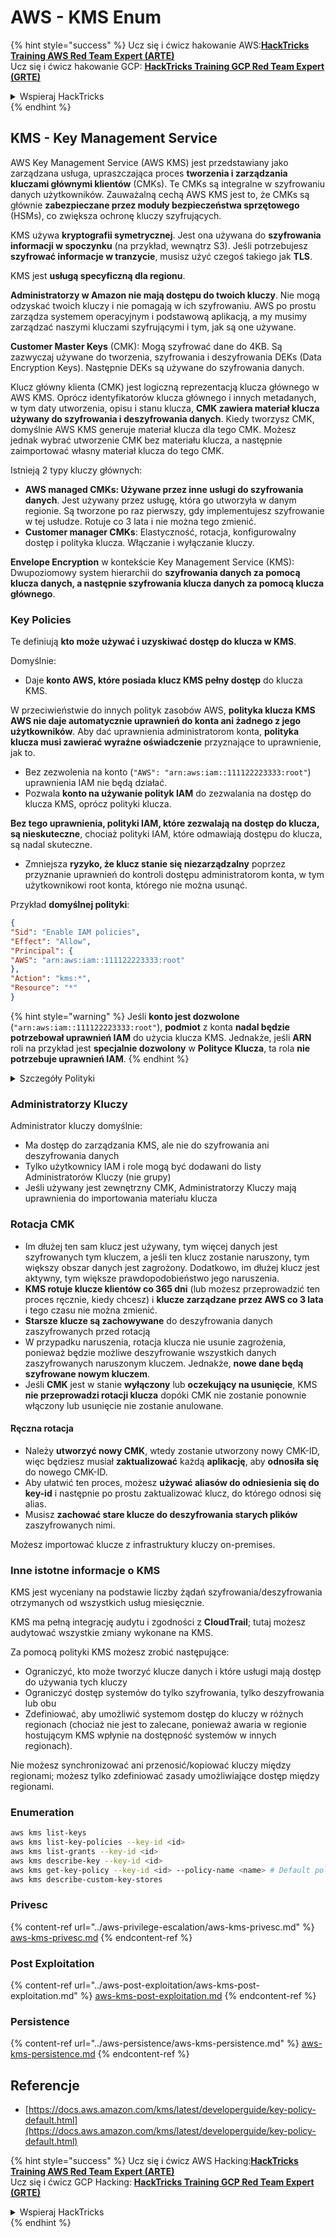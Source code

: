 # AWS - KMS Enum

{% hint style="success" %}
Ucz się i ćwicz hakowanie AWS:<img src="/.gitbook/assets/image.png" alt="" data-size="line">[**HackTricks Training AWS Red Team Expert (ARTE)**](https://training.hacktricks.xyz/courses/arte)<img src="/.gitbook/assets/image.png" alt="" data-size="line">\
Ucz się i ćwicz hakowanie GCP: <img src="/.gitbook/assets/image (2).png" alt="" data-size="line">[**HackTricks Training GCP Red Team Expert (GRTE)**<img src="/.gitbook/assets/image (2).png" alt="" data-size="line">](https://training.hacktricks.xyz/courses/grte)

<details>

<summary>Wspieraj HackTricks</summary>

* Sprawdź [**plany subskrypcji**](https://github.com/sponsors/carlospolop)!
* **Dołącz do** 💬 [**grupy Discord**](https://discord.gg/hRep4RUj7f) lub [**grupy telegram**](https://t.me/peass) lub **śledź** nas na **Twitterze** 🐦 [**@hacktricks\_live**](https://twitter.com/hacktricks\_live)**.**
* **Dziel się trikami hakerskimi, przesyłając PR-y do** [**HackTricks**](https://github.com/carlospolop/hacktricks) i [**HackTricks Cloud**](https://github.com/carlospolop/hacktricks-cloud) na GitHubie.

</details>
{% endhint %}

## KMS - Key Management Service

AWS Key Management Service (AWS KMS) jest przedstawiany jako zarządzana usługa, upraszczająca proces **tworzenia i zarządzania kluczami głównymi klientów** (CMKs). Te CMKs są integralne w szyfrowaniu danych użytkowników. Zauważalną cechą AWS KMS jest to, że CMKs są głównie **zabezpieczane przez moduły bezpieczeństwa sprzętowego** (HSMs), co zwiększa ochronę kluczy szyfrujących.

KMS używa **kryptografii symetrycznej**. Jest ona używana do **szyfrowania informacji w spoczynku** (na przykład, wewnątrz S3). Jeśli potrzebujesz **szyfrować informacje w tranzycie**, musisz użyć czegoś takiego jak **TLS**.

KMS jest **usługą specyficzną dla regionu**.

**Administratorzy w Amazon nie mają dostępu do twoich kluczy**. Nie mogą odzyskać twoich kluczy i nie pomagają w ich szyfrowaniu. AWS po prostu zarządza systemem operacyjnym i podstawową aplikacją, a my musimy zarządzać naszymi kluczami szyfrującymi i tym, jak są one używane.

**Customer Master Keys** (CMK): Mogą szyfrować dane do 4KB. Są zazwyczaj używane do tworzenia, szyfrowania i deszyfrowania DEKs (Data Encryption Keys). Następnie DEKs są używane do szyfrowania danych.

Klucz główny klienta (CMK) jest logiczną reprezentacją klucza głównego w AWS KMS. Oprócz identyfikatorów klucza głównego i innych metadanych, w tym daty utworzenia, opisu i stanu klucza, **CMK zawiera materiał klucza używany do szyfrowania i deszyfrowania danych**. Kiedy tworzysz CMK, domyślnie AWS KMS generuje materiał klucza dla tego CMK. Możesz jednak wybrać utworzenie CMK bez materiału klucza, a następnie zaimportować własny materiał klucza do tego CMK.

Istnieją 2 typy kluczy głównych:

* **AWS managed CMKs: Używane przez inne usługi do szyfrowania danych**. Jest używany przez usługę, która go utworzyła w danym regionie. Są tworzone po raz pierwszy, gdy implementujesz szyfrowanie w tej usłudze. Rotuje co 3 lata i nie można tego zmienić.
* **Customer manager CMKs**: Elastyczność, rotacja, konfigurowalny dostęp i polityka klucza. Włączanie i wyłączanie kluczy.

**Envelope Encryption** w kontekście Key Management Service (KMS): Dwupoziomowy system hierarchii do **szyfrowania danych za pomocą klucza danych, a następnie szyfrowania klucza danych za pomocą klucza głównego**.

### Key Policies

Te definiują **kto może używać i uzyskiwać dostęp do klucza w KMS**.

Domyślnie:

* Daje **konto AWS, które posiada klucz KMS pełny dostęp** do klucza KMS.

W przeciwieństwie do innych polityk zasobów AWS, **polityka klucza KMS AWS nie daje automatycznie uprawnień do konta ani żadnego z jego użytkowników**. Aby dać uprawnienia administratorom konta, **polityka klucza musi zawierać wyraźne oświadczenie** przyznające to uprawnienie, jak to.

* Bez zezwolenia na konto (`"AWS": "arn:aws:iam::111122223333:root"`) uprawnienia IAM nie będą działać.
* Pozwala **konto na używanie polityk IAM** do zezwalania na dostęp do klucza KMS, oprócz polityki klucza.

**Bez tego uprawnienia, polityki IAM, które zezwalają na dostęp do klucza, są nieskuteczne**, chociaż polityki IAM, które odmawiają dostępu do klucza, są nadal skuteczne.
* Zmniejsza **ryzyko, że klucz stanie się niezarządzalny** poprzez przyznanie uprawnień do kontroli dostępu administratorom konta, w tym użytkownikowi root konta, którego nie można usunąć.

Przykład **domyślnej polityki**:
```json
{
"Sid": "Enable IAM policies",
"Effect": "Allow",
"Principal": {
"AWS": "arn:aws:iam::111122223333:root"
},
"Action": "kms:*",
"Resource": "*"
}
```
{% hint style="warning" %}
Jeśli **konto jest dozwolone** (`"arn:aws:iam::111122223333:root"`), **podmiot** z konta **nadal będzie potrzebował uprawnień IAM** do użycia klucza KMS. Jednakże, jeśli **ARN** roli na przykład jest **specjalnie dozwolony** w **Polityce Klucza**, ta rola **nie potrzebuje uprawnień IAM**.
{% endhint %}

<details>

<summary>Szczegóły Polityki</summary>

Właściwości polityki:

* Dokument oparty na JSON
* Resource --> Dotknięte zasoby (może być "\*")
* Action --> kms:Encrypt, kms:Decrypt, kms:CreateGrant ... (uprawnienia)
* Effect --> Allow/Deny
* Principal --> dotknięty arn
* Warunki (opcjonalne) --> Warunek nadania uprawnień

Grants:

* Pozwalają delegować swoje uprawnienia innemu podmiotowi AWS w ramach swojego konta AWS. Musisz je utworzyć za pomocą API AWS KMS. Można wskazać identyfikator CMK, podmiot grantu i wymagany poziom operacji (Decrypt, Encrypt, GenerateDataKey...)
* Po utworzeniu grantu wydawane są GrantToken i GrantID

**Dostęp**:

* Poprzez **politykę klucza** -- Jeśli istnieje, ma **pierwszeństwo** przed polityką IAM
* Poprzez **politykę IAM**
* Poprzez **grants**

</details>

### Administratorzy Kluczy

Administrator kluczy domyślnie:

* Ma dostęp do zarządzania KMS, ale nie do szyfrowania ani deszyfrowania danych
* Tylko użytkownicy IAM i role mogą być dodawani do listy Administratorów Kluczy (nie grupy)
* Jeśli używany jest zewnętrzny CMK, Administratorzy Kluczy mają uprawnienia do importowania materiału klucza

### Rotacja CMK

* Im dłużej ten sam klucz jest używany, tym więcej danych jest szyfrowanych tym kluczem, a jeśli ten klucz zostanie naruszony, tym większy obszar danych jest zagrożony. Dodatkowo, im dłużej klucz jest aktywny, tym większe prawdopodobieństwo jego naruszenia.
* **KMS rotuje klucze klientów co 365 dni** (lub możesz przeprowadzić ten proces ręcznie, kiedy chcesz) i **klucze zarządzane przez AWS co 3 lata** i tego czasu nie można zmienić.
* **Starsze klucze są zachowywane** do deszyfrowania danych zaszyfrowanych przed rotacją
* W przypadku naruszenia, rotacja klucza nie usunie zagrożenia, ponieważ będzie możliwe deszyfrowanie wszystkich danych zaszyfrowanych naruszonym kluczem. Jednakże, **nowe dane będą szyfrowane nowym kluczem**.
* Jeśli **CMK** jest w stanie **wyłączony** lub **oczekujący na usunięcie**, KMS **nie przeprowadzi rotacji klucza** dopóki CMK nie zostanie ponownie włączony lub usunięcie nie zostanie anulowane.

#### Ręczna rotacja

* Należy **utworzyć nowy CMK**, wtedy zostanie utworzony nowy CMK-ID, więc będziesz musiał **zaktualizować** każdą **aplikację**, aby **odnosiła się** do nowego CMK-ID.
* Aby ułatwić ten proces, możesz **używać aliasów do odniesienia się do key-id** i następnie po prostu zaktualizować klucz, do którego odnosi się alias.
* Musisz **zachować stare klucze do deszyfrowania starych plików** zaszyfrowanych nimi.

Możesz importować klucze z infrastruktury kluczy on-premises.

### Inne istotne informacje o KMS

KMS jest wyceniany na podstawie liczby żądań szyfrowania/deszyfrowania otrzymanych od wszystkich usług miesięcznie.

KMS ma pełną integrację audytu i zgodności z **CloudTrail**; tutaj możesz audytować wszystkie zmiany wykonane na KMS.

Za pomocą polityki KMS możesz zrobić następujące:

* Ograniczyć, kto może tworzyć klucze danych i które usługi mają dostęp do używania tych kluczy
* Ograniczyć dostęp systemów do tylko szyfrowania, tylko deszyfrowania lub obu
* Zdefiniować, aby umożliwić systemom dostęp do kluczy w różnych regionach (chociaż nie jest to zalecane, ponieważ awaria w regionie hostującym KMS wpłynie na dostępność systemów w innych regionach).

Nie możesz synchronizować ani przenosić/kopiować kluczy między regionami; możesz tylko zdefiniować zasady umożliwiające dostęp między regionami.

### Enumeration
```bash
aws kms list-keys
aws kms list-key-policies --key-id <id>
aws kms list-grants --key-id <id>
aws kms describe-key --key-id <id>
aws kms get-key-policy --key-id <id> --policy-name <name> # Default policy name is "default"
aws kms describe-custom-key-stores
```
### Privesc

{% content-ref url="../aws-privilege-escalation/aws-kms-privesc.md" %}
[aws-kms-privesc.md](../aws-privilege-escalation/aws-kms-privesc.md)
{% endcontent-ref %}

### Post Exploitation

{% content-ref url="../aws-post-exploitation/aws-kms-post-exploitation.md" %}
[aws-kms-post-exploitation.md](../aws-post-exploitation/aws-kms-post-exploitation.md)
{% endcontent-ref %}

### Persistence

{% content-ref url="../aws-persistence/aws-kms-persistence.md" %}
[aws-kms-persistence.md](../aws-persistence/aws-kms-persistence.md)
{% endcontent-ref %}

## Referencje

* [https://docs.aws.amazon.com/kms/latest/developerguide/key-policy-default.html](https://docs.aws.amazon.com/kms/latest/developerguide/key-policy-default.html)

{% hint style="success" %}
Ucz się i ćwicz AWS Hacking:<img src="/.gitbook/assets/image.png" alt="" data-size="line">[**HackTricks Training AWS Red Team Expert (ARTE)**](https://training.hacktricks.xyz/courses/arte)<img src="/.gitbook/assets/image.png" alt="" data-size="line">\
Ucz się i ćwicz GCP Hacking: <img src="/.gitbook/assets/image (2).png" alt="" data-size="line">[**HackTricks Training GCP Red Team Expert (GRTE)**<img src="/.gitbook/assets/image (2).png" alt="" data-size="line">](https://training.hacktricks.xyz/courses/grte)

<details>

<summary>Wspieraj HackTricks</summary>

* Sprawdź [**plany subskrypcji**](https://github.com/sponsors/carlospolop)!
* **Dołącz do** 💬 [**grupy Discord**](https://discord.gg/hRep4RUj7f) lub [**grupy telegram**](https://t.me/peass) albo **śledź** nas na **Twitterze** 🐦 [**@hacktricks\_live**](https://twitter.com/hacktricks\_live)**.**
* **Dziel się trikami hakerskimi, przesyłając PR-y do** [**HackTricks**](https://github.com/carlospolop/hacktricks) i [**HackTricks Cloud**](https://github.com/carlospolop/hacktricks-cloud) repozytoriów na githubie.

</details>
{% endhint %}
